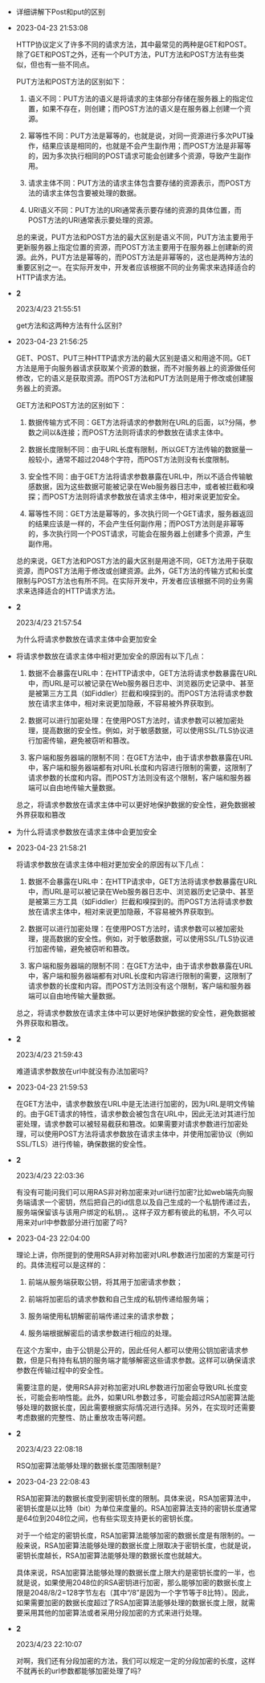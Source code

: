* 详细讲解下Post和put的区别

* 2023-04-23 21:53:08

  HTTP协议定义了许多不同的请求方法，其中最常见的两种是GET和POST。除了GET和POST之外，还有一个PUT方法，PUT方法和POST方法有些类似，但也有一些不同点。

  PUT方法和POST方法的区别如下：

  1. 语义不同：PUT方法的语义是将请求的主体部分存储在服务器上的指定位置，如果不存在，则创建；而POST方法的语义是在服务器上创建一个资源。

  2. 幂等性不同：PUT方法是幂等的，也就是说，对同一资源进行多次PUT操作，结果应该是相同的，也就是不会产生副作用；而POST方法是非幂等的，因为多次执行相同的POST请求可能会创建多个资源，导致产生副作用。

  3. 请求主体不同：PUT方法的请求主体包含要存储的资源表示，而POST方法的请求主体包含要被处理的数据。

  4. URI语义不同：PUT方法的URI通常表示要存储的资源的具体位置，而POST方法的URI通常表示要处理的资源。

  总的来说，PUT方法和POST方法的最大区别是语义不同，PUT方法主要用于更新服务器上指定位置的资源，而POST方法主要用于在服务器上创建新的资源。此外，PUT方法是幂等的，而POST方法是非幂等的，这也是两种方法的重要区别之一。在实际开发中，开发者应该根据不同的业务需求来选择适合的HTTP请求方法。

* **2**

  2023/4/23 21:55:51

  get方法和这两种方法有什么区别?

* 2023-04-23 21:56:25

  GET、POST、PUT三种HTTP请求方法的最大区别是语义和用途不同。GET方法是用于向服务器请求获取某个资源的数据，而不对服务器上的资源做任何修改，它的语义是获取资源。而POST方法和PUT方法则是用于修改或创建服务器上的资源。

  GET方法和POST方法的区别如下：

  1. 数据传输方式不同：GET方法将请求的参数附在URL的后面，以?分隔，参数之间以&连接；而POST方法则将请求的参数放在请求主体中。

  2. 数据长度限制不同：由于URL长度有限制，所以GET方法传输的数据量一般较小，通常不超过2048个字符，而POST方法则没有长度限制。

  3. 安全性不同：由于GET方法将请求参数暴露在URL中，所以不适合传输敏感数据，因为这些数据可能被记录在Web服务器日志中，或者被拦截和嗅探；而POST方法则将请求参数放在请求主体中，相对来说更加安全。

  4. 幂等性不同：GET方法是幂等的，多次执行同一个GET请求，服务器返回的结果应该是一样的，不会产生任何副作用；而POST方法则是非幂等的，多次执行同一个POST请求，可能会在服务器上创建多个资源，产生副作用。

  总的来说，GET方法和POST方法的最大区别是用途不同，GET方法用于获取资源，而POST方法用于修改或创建资源。此外，GET方法的传输方式和长度限制与POST方法也有所不同。在实际开发中，开发者应该根据不同的业务需求来选择适合的HTTP请求方法。

* **2**

  2023/4/23 21:57:54

  为什么将请求参数放在请求主体中会更加安全

* 将请求参数放在请求主体中相对更加安全的原因有以下几点：

  1. 数据不会暴露在URL中：在HTTP请求中，GET方法将请求参数暴露在URL中，而URL是可以被记录在Web服务器日志中、浏览器历史记录中、甚至是被第三方工具（如Fiddler）拦截和嗅探到的。而POST方法将请求参数放在请求主体中，相对来说更加隐蔽，不容易被外界获取到。

  2. 数据可以进行加密处理：在使用POST方法时，请求参数可以被加密处理，提高数据的安全性。例如，对于敏感数据，可以使用SSL/TLS协议进行加密传输，避免被窃听和篡改。

  3. 客户端和服务器端的限制不同：在GET方法中，由于请求参数暴露在URL中，客户端和服务器端都有对URL长度和内容进行限制的需要，这限制了请求参数的长度和内容。而POST方法则没有这个限制，客户端和服务器端可以自由地传输大量数据。

  总之，将请求参数放在请求主体中可以更好地保护数据的安全性，避免数据被外界获取和篡改

* 为什么将请求参数放在请求主体中会更加安全

* 2023-04-23 21:58:21

  将请求参数放在请求主体中相对更加安全的原因有以下几点：

  1. 数据不会暴露在URL中：在HTTP请求中，GET方法将请求参数暴露在URL中，而URL是可以被记录在Web服务器日志中、浏览器历史记录中、甚至是被第三方工具（如Fiddler）拦截和嗅探到的。而POST方法将请求参数放在请求主体中，相对来说更加隐蔽，不容易被外界获取到。

  2. 数据可以进行加密处理：在使用POST方法时，请求参数可以被加密处理，提高数据的安全性。例如，对于敏感数据，可以使用SSL/TLS协议进行加密传输，避免被窃听和篡改。

  3. 客户端和服务器端的限制不同：在GET方法中，由于请求参数暴露在URL中，客户端和服务器端都有对URL长度和内容进行限制的需要，这限制了请求参数的长度和内容。而POST方法则没有这个限制，客户端和服务器端可以自由地传输大量数据。

  总之，将请求参数放在请求主体中可以更好地保护数据的安全性，避免数据被外界获取和篡改。

* **2**

  2023/4/23 21:59:43

  难道请求参数放在url中就没有办法加密吗?

* 2023-04-23 21:59:53

  在GET方法中，请求参数放在URL中是无法进行加密的，因为URL是明文传输的。由于GET请求的特性，请求参数会被包含在URL中，因此无法对其进行加密处理，请求参数可以被轻易截获和篡改。如果需要对请求参数进行加密处理，可以使用POST方法将请求参数放在请求主体中，并使用加密协议（例如SSL/TLS）进行传输，确保数据的安全性。

* **2**

  2023/4/23 22:03:36

  有没有可能问我们可以用RAS非对称加密来对url进行加密?比如web端先向服务端请求一个密钥，然后把自己的id信息以及自己生成的一个私钥传递过去，服务端保留该与该用户绑定的私钥，。这样子双方都有彼此的私钥，不久可以用来对url中参数部分进行加密了吗?

* 2023-04-23 22:04:00

  理论上讲，你所提到的使用RSA非对称加密对URL参数进行加密的方案是可行的。具体流程可以是这样的：

  1. 前端从服务端获取公钥，将其用于加密请求参数；

  2. 前端将加密后的请求参数和自己生成的私钥传递给服务端；

  3. 服务端使用私钥解密前端传递过来的请求参数；

  4. 服务端根据解密后的请求参数进行相应的处理。

  在这个方案中，由于公钥是公开的，因此任何人都可以使用公钥加密请求参数，但是只有持有私钥的服务端才能够解密这些请求参数。这样可以确保请求参数在传输过程中的安全性。

  需要注意的是，使用RSA非对称加密对URL参数进行加密会导致URL长度变长，可能会影响性能。此外，如果URL参数过多，可能会超过RSA加密算法能够处理的数据长度，因此需要根据实际情况进行选择。另外，在实现时还需要考虑数据的完整性、防止重放攻击等问题。

* **2**

  2023/4/23 22:08:18

  RSQ加密算法能够处理的数据长度范围限制是?

* 2023-04-23 22:08:43

  RSA加密算法的数据长度受到密钥长度的限制。具体来说，RSA加密算法中，密钥长度是以比特（bit）为单位来度量的。RSA加密算法支持的密钥长度通常是64位到2048位之间，也有些实现支持更长的密钥长度。

  对于一个给定的密钥长度，RSA加密算法能够加密的数据长度是有限制的。一般来说，RSA加密算法能够处理的数据长度上限取决于密钥长度，也就是说，密钥长度越长，RSA加密算法能够处理的数据长度也就越大。

  具体来说，RSA加密算法能够处理的数据长度上限大约是密钥长度的一半，也就是说，如果使用2048位的RSA密钥进行加密，那么能够加密的数据长度上限是2048/8/2=128字节左右（其中“/8”是因为一个字节等于8比特）。因此，如果需要加密的数据长度超过了RSA加密算法能够处理的数据长度上限，就需要采用其他的加密算法或者采用分段加密的方式来进行处理。

* **2**

  2023/4/23 22:10:07

  对啊，我们还有分段加密的方法，我们可以规定一定的分段加密的长度，这样不就再长的url参数都能够加密处理了吗?